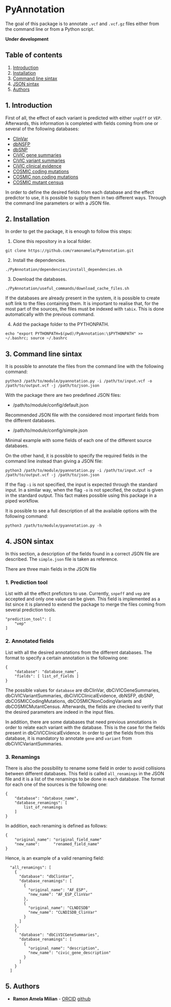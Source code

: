 # PyAnnotation

The goal of this package is to annotate `.vcf` and `.vcf.gz` files either from the command line or from a Python script. 

**Under development**

## Table of contents

1. [Introduction](#intro)
2. [Installation](#install)
3. [Command line sintax](#comline)
4. [JSON sintax](#jsonsintax)
5. [Authors](#authors)

## 1. Introduction <a name="intro"></a>

First of all, the effect of each variant is predicted with either `snpEff` or `VEP`. Afterwards, this information is completed with fields coming from one or several of the following databases:

* [ClinVar](ftp://ftp.ncbi.nlm.nih.gov/pub/clinvar/vcf_GRCh38/)
* [dbNSFP](https://sites.google.com/site/jpopgen/dbNSFP)
* [dbSNP](ftp://ftp.ncbi.nlm.nih.gov/snp/organisms/human_9606_b151_GRCh38p7/VCF/)
* [CiVIC gene summaries](https://civicdb.org/downloads/nightly/nightly-GeneSummaries.tsv)
* [CiVIC variant summaries](https://civicdb.org/downloads/nightly/nightly-VariantSummaries.tsv)
* [CiVIC clinical evidence](https://civicdb.org/downloads/nightly/nightly-ClinicalEvidenceSummaries.tsv)
* [COSMIC coding mutations](https://cancer.sanger.ac.uk/cosmic/download/CosmicCodingMuts.vcf.gz)
* [COSMIC non coding mutations](https://cancer.sanger.ac.uk/cosmic/download/CosmicNonCodingVariants.vcf.gz)
* [COSMIC mutant census](https://cancer.sanger.ac.uk/cosmic/download/CosmicMutantExportCensus.tsv.gz)

In order to define the desired fields from each database and the effect predictor to use, it is possible to supply them in two different ways. Through the command line parameters or with a JSON file.

## 2. Installation <a name="install"></a>

In order to get the package, it is enough to follow this steps:

1. Clone this repository in a local folder.
```
git clone https://github.com/ramonamela/PyAnnotation.git
```

2. Install the dependencies.
```
./PyAnnotation/dependencies/install_dependencies.sh
```

3. Download the databases.
```
./PyAnnotation/useful_commands/download_cache_files.sh
```
If the databases are already present in the system, it is possible to create soft link to the files containing them. It is important to realise that, for the most part of the sources, the files must be indexed with `tabix`. This is done automatically with the previous command.

4. Add the package folder to the PYTHONPATH.
```
echo "export PYTHONPATH=$(pwd)/PyAnnotation:\$PYTHONPATH" >> ~/.bashrc; source ~/.bashrc
```

## 3. Command line sintax <a name="comline"></a>

It is possible to annotate the files from the command line with the following command:

```
python3 /path/to/module/pyannotation.py -i /path/to/input.vcf -o /path/to/output.vcf -j /path/to/json.json
```

With the package there are two predefined JSON files:

* /path/to/module/config/default.json

Recommended JSON file with the considered most important fields from the different databases.

* /path/to/module/config/simple.json

Minimal example with some fields of each one of the different source databases.

On the other hand, it is possible to specify the required fields in the command line instead than giving a JSON file:

```
python3 /path/to/module/pyannotation.py -i /path/to/input.vcf -o /path/to/output.vcf -j /path/to/json.json
```

If the flag `-i` is not specified, the input is expected through the standard input. In a similar way, when the flag `-o` is not specified, the output is given in the standard output. This fact makes possible using this package in a piped workflow.

It is possible to see a full description of all the available options with the following command:

```
python3 /path/to/module/pyannotation.py -h
```

## 4. JSON sintax <a name="jsonsintax"></a>

In this section, a description of the fields found in a correct JSON file are described. The ```simple.json``` file is taken as reference. 

There are three main fields in the JSON file

### 1. Prediction tool
List with all the effect prefictors to use. Currently, `snpeff` and `vep` are accepted and only one value can be given. This field is implemented as a list since it is planned to extend the package to merge the files coming from several prediction tools. 
```
"prediction_tool": [
    "vep"
]
```

### 2. Annotated fields
List with all the desired annotations from the different databases. The format to specify a certain annotation is the following one:
```
{
    "database": "database_name",
    "fields": [ list_of_fields ]
}
```
The possible values for `database` are dbClinVar, dbCiVICGeneSummaries, dbCiVICVariantSummaries, dbCiVICClinicalEvidence, dbNSFP, dbSNP, dbCOSMICCodingMutations, dbCOSMICNonCodingVariants and dbCOSMICMutantCensus. Afterwards, the fields are checked to verify that the desired parameters are indeed in the input files.

In addition, there are some databases that need previous annotations in order to relate each variant with the database. This is the case for the fields present in dbCiVICClinicalEvidence. In order to get the fields from this database, it is mandatory to annotate `gene` and `variant` from dbCiVICVariantSummaries. 

### 3. Renamings
There is also the possibility to rename some field in order to avoid collisions between different databases. This field is called `all_renamings` in the JSON file and it is a list of the renamings to be done in each database. The format for each one of the sources is the following one:
```
{
    "database": "database_name",
    "database_renamings": [
        list_of_renamings
    ]
}
```
In addition, each renaming is defined as follows:
```
{
    "original_name": "original_field_name"
    "new_name":      "renamed_field_name"
}
```
Hence, is an example of a valid renaming field:
```
  "all_renamings": [
    {
      "database": "dbClinVar",
      "database_renamings": [
        {
          "original_name": "AF_ESP",
          "new_name": "AF_ESP_ClinVar"
        },
        {
          "original_name": "CLNDISDB"
          "new_name": "CLNDISDB_ClinVar"
        }
      ]
    },
    {
      "database": "dbCiVICGeneSummaries",
      "database_renamings": [
        {
          "original_name": "description",
          "new_name": "civic_gene_description"
        }
      ]
    }
  ]
```

## 5. Authors <a name="authors"></a>

* **Ramon Amela Milian** - [ORCID](https://orcid.org/0000-0001-5943-5824) [github](https://github.com/ramonamela)